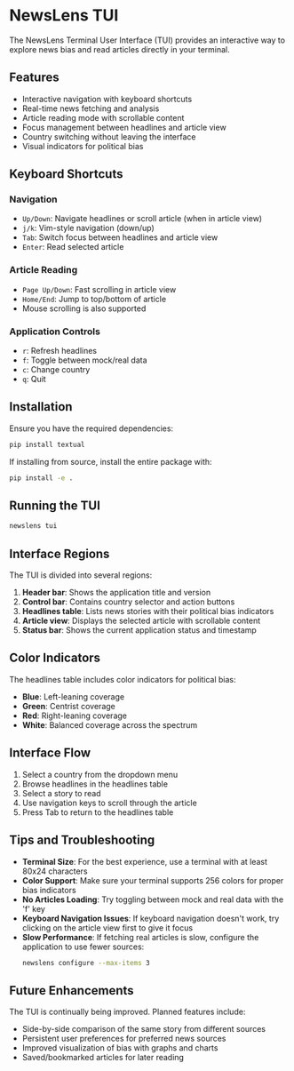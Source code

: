# NewsLens TUI

The NewsLens Terminal User Interface (TUI) provides an interactive way to explore news bias and read articles directly in your terminal.

## Features

- Interactive navigation with keyboard shortcuts
- Real-time news fetching and analysis
- Article reading mode with scrollable content
- Focus management between headlines and article view
- Country switching without leaving the interface
- Visual indicators for political bias

## Keyboard Shortcuts

### Navigation
- `Up/Down`: Navigate headlines or scroll article (when in article view)
- `j/k`: Vim-style navigation (down/up)
- `Tab`: Switch focus between headlines and article view
- `Enter`: Read selected article

### Article Reading
- `Page Up/Down`: Fast scrolling in article view
- `Home/End`: Jump to top/bottom of article
- Mouse scrolling is also supported

### Application Controls
- `r`: Refresh headlines
- `f`: Toggle between mock/real data
- `c`: Change country
- `q`: Quit

## Installation

Ensure you have the required dependencies:

```bash
pip install textual
```

If installing from source, install the entire package with:

```bash
pip install -e .
```

## Running the TUI

```bash
newslens tui
```

## Interface Regions

The TUI is divided into several regions:

1. **Header bar**: Shows the application title and version
2. **Control bar**: Contains country selector and action buttons
3. **Headlines table**: Lists news stories with their political bias indicators
4. **Article view**: Displays the selected article with scrollable content
5. **Status bar**: Shows the current application status and timestamp

## Color Indicators

The headlines table includes color indicators for political bias:

- **Blue**: Left-leaning coverage
- **Green**: Centrist coverage
- **Red**: Right-leaning coverage
- **White**: Balanced coverage across the spectrum

## Interface Flow

1. Select a country from the dropdown menu
2. Browse headlines in the headlines table
3. Select a story to read
4. Use navigation keys to scroll through the article
5. Press Tab to return to the headlines table

## Tips and Troubleshooting

- **Terminal Size**: For the best experience, use a terminal with at least 80x24 characters
- **Color Support**: Make sure your terminal supports 256 colors for proper bias indicators
- **No Articles Loading**: Try toggling between mock and real data with the 'f' key
- **Keyboard Navigation Issues**: If keyboard navigation doesn't work, try clicking on the article view first to give it focus
- **Slow Performance**: If fetching real articles is slow, configure the application to use fewer sources:
  ```bash
  newslens configure --max-items 3
  ```

## Future Enhancements

The TUI is continually being improved. Planned features include:

- Side-by-side comparison of the same story from different sources
- Persistent user preferences for preferred news sources
- Improved visualization of bias with graphs and charts
- Saved/bookmarked articles for later reading